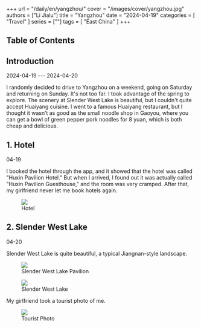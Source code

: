 +++
url = "/daily/en/yangzhou/"
cover = "/images/cover/yangzhou.jpg"
authors = ["Li Jialu"]
title = "Yangzhou"
date = "2024-04-19"
categories = [
    "Travel"
]
series = [""]
tags = [
    "East China"
]
+++
<!DOCTYPE html>
<html lang="en">
<head>
    <meta charset="UTF-8">
    <meta name="viewport" content="width=device-width, initial-scale=1.0">
    <link rel="stylesheet" href="/assets/css/styles.css">
    <script src="/assets/js/toc.js"></script>    
</head>
<body>
    <article>
        <nav>
            <h2>Table of Contents</h2>
            <ul id="toc">
                <!-- Table of contents will be dynamically generated here -->
            </ul>
        </nav>
        <section>
            <h2>Introduction</h2>
            <p>2024-04-19 --- 2024-04-20</p>
            <p>         I randomly decided to drive to Yangzhou on a weekend, going on Saturday and returning on Sunday. It's not too far. I took advantage of the spring to explore. The scenery at Slender West Lake is beautiful, but I couldn't quite accept Huaiyang cuisine. I went to a famous Huaiyang restaurant, but I thought it wasn’t as good as the small noodle shop in Gaoyou, where you can get a bowl of green pepper pork noodles for 8 yuan, which is both cheap and delicious.</p>
        </section>
        <section>
            <h2>1. Hotel</h2>
            <p>04-19 <i class="fas fa-sun"></i></p>
            <p>         I booked the hotel through the app, and it showed that the hotel was called "Huxin Pavilion Hotel." But when I arrived, I found out it was actually called "Huxin Pavilion Guesthouse," and the room was very cramped. After that, my girlfriend never let me book hotels again.</p>
            <div class="container">
                <div class="image">
                    <figure>
                        <a data-fancybox="gallery" href="https://cdn.heirenlop.com/daily-record/yangzhou1.jpg">
    <img src="https://cdn.heirenlop.com/daily-record/yangzhou1.jpg" loading="lazy">
</a>
                        <figcaption>Hotel</figcaption>
                    </figure>
                </div>
            </div>
        </section>
        <section>
            <h2>2. Slender West Lake</h2>
            <p>04-20 <i class="fas fa-cloud"></i></p>
            <p>         Slender West Lake is quite beautiful, a typical Jiangnan-style landscape.</p>
            <div class="container">
                <div class="image">
                    <figure>
                        <a data-fancybox="gallery" href="https://cdn.heirenlop.com/daily-record/yangzhou2.jpg">
    <img src="https://cdn.heirenlop.com/daily-record/yangzhou2.jpg" loading="lazy">
</a>
                        <figcaption>Slender West Lake Pavilion</figcaption>
                    </figure>
                </div>
            </div>
            <div class="container">
                <div class="image">
                    <figure>
                        <a data-fancybox="gallery" href="https://cdn.heirenlop.com/daily-record/yangzhou3.jpg">
    <img src="https://cdn.heirenlop.com/daily-record/yangzhou3.jpg" loading="lazy">
</a>
                        <figcaption>Slender West Lake</figcaption>
                    </figure>
                </div>
            </div>
            <p>         My girlfriend took a tourist photo of me.</p>
            <div class="container">
                <div class="image">
                    <figure>
                        <a data-fancybox="gallery" href="https://cdn.heirenlop.com/daily-record/yangzhou4.jpg">
    <img src="https://cdn.heirenlop.com/daily-record/yangzhou4.jpg" loading="lazy">
</a>
                        <figcaption>Tourist Photo</figcaption>
                    </figure>
                </div>
            </div>
        </section>
    </article>
</body>
</html>
